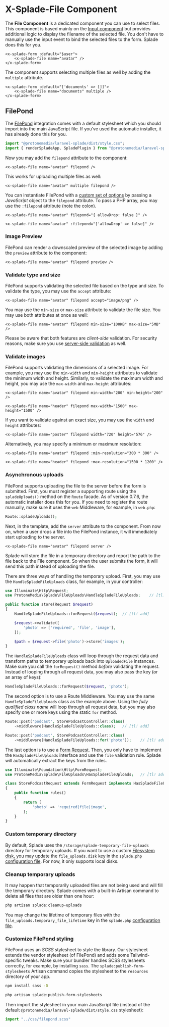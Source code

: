 # X-Splade-File Component

The **File Component** is a dedicated component you can use to select files. This component is based mainly on the [Input component](/form-input.md) but provides additional logic to display the filename of the selected file. You don't have to manually use the input event to bind the selected files to the form. Splade does this for you.

```blade
<x-splade-form :default="$user">
    <x-splade-file name="avatar" />
</x-splade-form>
```

The component supports selecting multiple files as well by adding the `multiple` attribute.

```blade
<x-splade-form :default="['documents' => []]">
    <x-splade-file name="documents" multiple />
</x-splade-form>
```

## FilePond

The [FilePond](https://pqina.nl/filepond/) integration comes with a default stylesheet which you should import into the main JavaScript file. If you've used the automatic installer, it has already done this for you.

```js
import "@protonemedia/laravel-splade/dist/style.css";
import { renderSpladeApp, SpladePlugin } from "@protonemedia/laravel-splade";
```

Now you may add the `filepond` attribute to the component:

```blade
<x-splade-file name="avatar" filepond />
```

This works for uploading multiple files as well:

```blade
<x-splade-file name="avatar" multiple filepond />
```

You can instantiate FilePond with a [custom set of options](https://pqina.nl/filepond/docs/api/instance/properties/) by passing a *JavaScript* object to the `filepond` attribute. To pass a PHP array, you may use the `:filepond` attribute (note the colon).

```blade
<x-splade-file name="avatar" filepond="{ allowDrop: false }" />

<x-splade-file name="avatar" :filepond="['allowDrop' => false]" />
```

### Image Preview

FilePond can render a downscaled preview of the selected image by adding the `preview` attribute to the component:

```blade
<x-splade-file name="avatar" filepond preview />
```

### Validate type and size

FilePond supports validating the selected file based on the type and size. To validate the type, you may use the `accept` attribute:

```blade
<x-splade-file name="avatar" filepond accept="image/png" />
```

You may use the `min-size` or `max-size` attribute to validate the file size. You may use both attributes at once as well:

```blade
<x-splade-file name="avatar" filepond min-size="100KB" max-size="5MB" />
```

Please be aware that both features are *client-side* validation. For security reasons, make sure you use [server-side validation](https://laravel.com/docs/9.x/validation#validating-files) as well.

### Validate images

FilePond supports validating the dimensions of a selected image. For example, you may use the `min-width` and `min-height` attributes to validate the minimum width and height. Similarly, to validate the maximum width and height, you may use the `max-width` and `max-height` attributes:

```blade
<x-splade-file name="avatar" filepond min-width="200" min-height="200" />

<x-splade-file name="header" filepond max-width="1500" max-height="1500" />
```

If you want to validate against an exact size, you may use the `width` and `height` attributes:

```blade
<x-splade-file name="poster" filepond width="720" height="576" />
```

Alternatively, you may specify a minimum or maximum resolution:

```blade
<x-splade-file name="avatar" filepond :min-resolution="300 * 300" />

<x-splade-file name="header" filepond :max-resolution="1500 * 1200" />
```

### Asynchronous uploads

FilePond supports uploading the file to the server before the form is submitted. First, you must register a supporting route using the `spladeUploads()` method on the `Route` facade. As of version 0.7.6, the automatic installer does this for you. If you need to register the route manually, make sure it uses the `web` Middleware, for example, in `web.php`:

```php
Route::spladeUploads();
```

Next, in the template, add the `server` attribute to the component. From now on, when a user drops a file into the FilePond instance, it will immediately start uploading to the server.

```blade
<x-splade-file name="avatar" filepond server />
```

Splade will store the file in a temporary directory and report the path to the file back to the File component. So when the user submits the form, it will send this path instead of uploading the file.

There are three ways of handling the temporary upload. First, you may use the `HandleSpladeFileUploads` class, for example, in your controller:

```php
use Illuminate\Http\Request;
use ProtoneMedia\Splade\FileUploads\HandleSpladeFileUploads;    // [tl! add]

public function store(Request $request)
{
    HandleSpladeFileUploads::forRequest($request);  // [tl! add]

    $request->validate([
        'photo' => ['required', 'file', 'image'],
    ]);

    $path = $request->file('photo')->store('images');
}
```

The `HandleSpladeFileUploads` class will loop through the request data and transform paths to temporary uploads back into `UploadedFile` instances. Make sure you call the `forRequest()` method *before* validating the request. Instead of looping through all request data, you may also pass the key (or an array of keys):

```php
HandleSpladeFileUploads::forRequest($request, 'photo');
```

The second option is to use a Route Middleware. You may use the same `HandleSpladeFileUploads` class as the example above. Using the *fully qualified class name* will loop through all request data, but you may also specify one or more keys using the static `for` method.

```php
Route::post('podcast', StorePodcastController::class)
    ->middleware(HandleSpladeFileUploads::class);   // [tl! add]

Route::post('podcast', StorePodcastController::class)
    ->middleware(HandleSpladeFileUploads::for('photo'));    // [tl! add]
```

The last option is to use a [Form Request](https://laravel.com/docs/9.x/validation#form-request-validation). Then, you only have to implement the `HasSpladeFileUploads` interface and use the `file` validation rule. Splade will automatically extract the keys from the rules.

```php
use Illuminate\Foundation\Http\FormRequest;
use ProtoneMedia\Splade\FileUploads\HasSpladeFileUploads;   // [tl! add]

class StorePodcastRequest extends FormRequest implements HasSpladeFileUploads   [tl! add]
{
    public function rules()
    {
        return [
            'photo' => 'required|file|image',
        ];
    }
}
```

### Custom temporary directory

By default, Splade uses the `/storage/splade-temporary-file-uploads` directory for temporary uploads. If you want to use a custom [Filesystem disk](https://laravel.com/docs/9.x/filesystem#configuration), you may update the `file_uploads.disk` key in the `splade.php` [configuration file](/customization.md). For now, it only supports local disks.

### Cleanup temporary uploads

It may happen that temporarily uploaded files are not being used and will fill the temporary directory. Splade comes with a built-in Artisan command to delete all files that are older than one hour:

```bash
php artisan splade:cleanup-uploads
```

You may change the lifetime of temporary files with the `file_uploads.temporary_file_lifetime` key in the `splade.php` [configuration file](/customization.md).

### Customize FilePond styling

FilePond uses an *SCSS* stylesheet to style the library. Our stylesheet extends the vendor stylesheet (of FilePond) and adds some Tailwind-specific tweaks. Make sure your bundler handles SCSS stylesheets correctly, for example, by installing `sass`. The `splade:publish-form-stylesheets` Artisan command copies the stylesheet to the `resources` directory of your app.

```bash
npm install sass -D

php artisan splade:publish-form-stylesheets
```

Then import the stylesheet in your main JavaScript file (instead of the default `@protonemedia/laravel-splade/dist/style.css` stylesheet):

```js
import "../css/filepond.scss"
```